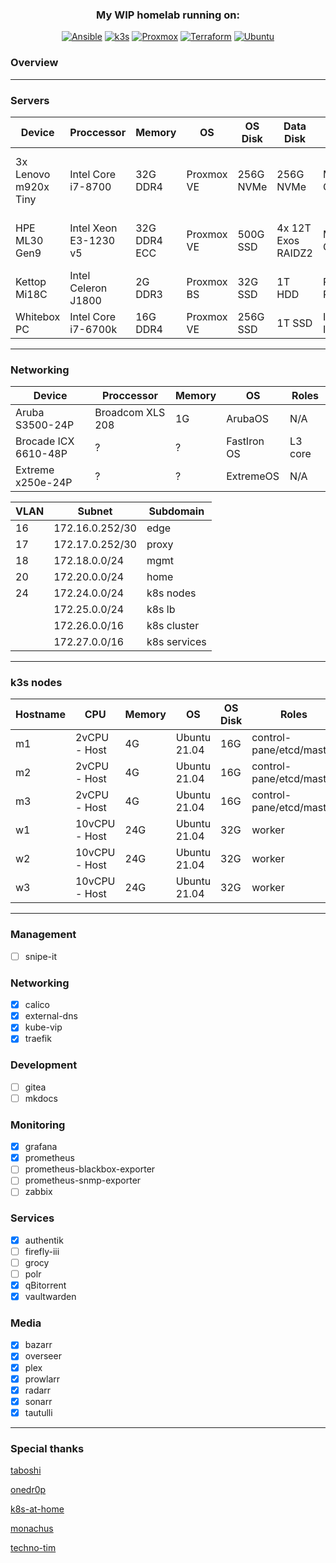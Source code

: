 <div align="center">
  
### My WIP homelab running on:
[![Ansible](https://img.shields.io/badge/Ansible-V2.11.4-red?style=for-the-badge)](https://ansible.com)
[![k3s](https://img.shields.io/badge/k3s-v1.21.4-yellow?style=for-the-badge)](https://k3s.io/)
[![Proxmox](https://img.shields.io/badge/Proxmox-V6.4-green?style=for-the-badge)](https://proxmox.com)
[![Terraform](https://img.shields.io/badge/Terraform-V1.0.6-bluegreen?style=for-the-badge)](https://terraform.io)
[![Ubuntu](https://img.shields.io/badge/Ubuntu-V21.04-orange?style=for-the-badge)](https://ubuntu.com)
 
</div>

### Overview
----

### Servers
<div align="center">
  
| Device               | Proccessor            | Memory       | OS         | OS Disk   | Data Disk          | NIC             | Roles                         |
|----------------------|-----------------------|--------------|------------|-----------|--------------------|-----------------|-------------------------------|
| 3x Lenovo m920x Tiny | Intel Core i7-8700    | 32G DDR4     | Proxmox VE | 256G NVMe | 256G NVMe          | Mellanox CX311A | 1x master / 1x worker / Ceph  | 
| HPE ML30 Gen9        | Intel Xeon E3-1230 v5 | 32G DDR4 ECC | Proxmox VE | 500G SSD  | 4x 12T Exos RAIDZ2 | Mellanox CX322A | VyOS / NFS / SMB / ZFS        |
| Kettop Mi18C         | Intel Celeron J1800   | 2G DDR3      | Proxmox BS | 32G SSD   | 1T HDD             | Realtek RTL8111 | Proxmox backup server         |
| Whitebox PC          | Intel Core i7-6700k   | 16G DDR4     | Proxmox VE | 256G SSD  | 1T SSD             | Intel I219-V    | Parsec / Steam                |

</div>
  
----
### Networking

<div align="center">

| Device               | Proccessor       | Memory | OS          | Roles   |
|----------------------|------------------|--------|-------------|---------|
| Aruba S3500-24P      | Broadcom XLS 208 | 1G     | ArubaOS     | N/A     |
| Brocade ICX 6610-48P | ?                | ?      | FastIron OS | L3 core |
| Extreme x250e-24P    | ?                | ?      | ExtremeOS   | N/A     |
  
| VLAN | Subnet          | Subdomain    |
|------|-----------------|--------------|
| 16   | 172.16.0.252/30 | edge         | 
| 17   | 172.17.0.252/30 | proxy        | 
| 18   | 172.18.0.0/24   | mgmt         | 
| 20   | 172.20.0.0/24   | home         | 
| 24   | 172.24.0.0/24   | k8s nodes    | 
|      | 172.25.0.0/24   | k8s lb       | 
|      | 172.26.0.0/16   | k8s cluster  | 
|      | 172.27.0.0/16   | k8s services | 

</div>

---
### k3s nodes

<div align="center">

| Hostname | CPU           | Memory | OS           | OS Disk | Roles                    |
|----------|---------------|--------|--------------|---------|--------------------------|
| m1       | 2vCPU - Host  | 4G     | Ubuntu 21.04 | 16G     | control-pane/etcd/master | 
| m2       | 2vCPU - Host  | 4G     | Ubuntu 21.04 | 16G     | control-pane/etcd/master | 
| m3       | 2vCPU - Host  | 4G     | Ubuntu 21.04 | 16G     | control-pane/etcd/master | 
| w1       | 10vCPU - Host | 24G    | Ubuntu 21.04 | 32G     | worker                   | 
| w2       | 10vCPU - Host | 24G    | Ubuntu 21.04 | 32G     | worker                   | 
| w3       | 10vCPU - Host | 24G    | Ubuntu 21.04 | 32G     | worker                   | 

</div>

---

### Management
- [ ] snipe-it

### Networking
- [x] calico
- [x] external-dns
- [x] kube-vip
- [x] traefik

### Development
- [ ] gitea
- [ ] mkdocs

### Monitoring
- [x] grafana
- [x] prometheus
- [ ] prometheus-blackbox-exporter
- [ ] prometheus-snmp-exporter
- [ ] zabbix

### Services
- [x] authentik
- [ ] firefly-iii
- [ ] grocy
- [ ] polr
- [x] qBitorrent 
- [x] vaultwarden

### Media
- [x] bazarr
- [x] overseer
- [x] plex
- [x] prowlarr
- [x] radarr
- [x] sonarr
- [x] tautulli

--- 

### Special thanks

[taboshi](https://github.com/toboshii)

[onedr0p](https://github.com/onedr0p)

[k8s-at-home](https://github.com/k8s-at-home)

[monachus](https://gitlab.com/monachus)

[techno-tim](https://github.com/techno-tim)

